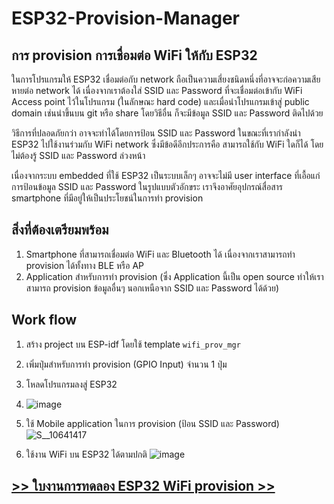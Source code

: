 # ESP32-Provision-Manager
## การ provision การเชื่อมต่อ WiFi ให้กับ ESP32

ในการโปรแกรมให้ ESP32 เชื่อมต่อกับ network ถือเป็นความเสี่ยงชนิดหนึ่งที่อาจจะก่อความเสียหายต่อ network ได้
เนื่องจากเราต้องใส่ SSID และ Password   ที่จะเชื่อมต่อเข้ากับ WiFi Access point ไว้ในโปรแกรม (ในลักษณะ hard code)
และเมื่อนำโปรแกรมเข้าสู่ public domain เช่นนำขึ้นบน git หรือ share โดยวิธีอื่น ก็จะมีข้อมูล SSID และ Password ติดไปด้วย


วิธีการที่ปลอดภัยกว่า อาจจะทำได้โดยการป้อน SSID และ Password ในขณะที่เรากำลังนำ ESP32 ไปใช้งานร่วมกับ WiFi network
ซึ่งมีข้อดีอีกประการคือ สามารถใช้กับ WiFi ใดก็ได้ โดยไม่ต้องรู้ SSID และ Password ล่วงหน้า

เนื่องจากระบบ embedded ที่ใช้ ESP32 เป็นระบบเล็กๆ อาจจะไม่มี user interface  ที่เอื้อแก่การป้อนข้อมูล  SSID และ Password  ในรูปแบบตัวอักขระ
เราจึงอาศัยอุปกรณ์สื่อสาร smartphone ที่มีอยู่ให้เป็นประโยชน์ในการทำ provision

## สิ่งที่ต้องเตรียมพร้อม

1. Smartphone ที่สามารถเชื่อมต่อ WiFi และ Bluetooth ได้ เนื่องจากเราสามารถทำ provision ได้ทั้งทาง BLE หรือ AP
2. Application สำหรับการทำ provision (ซึ่ง Application นี้เป็น open source ทำให้เราสามารถ provision ข้อมูลอื่นๆ นอกเหนือจาก SSID และ Password ได้ด้วย)


## Work flow
1. สร้าง project บน ESP-idf โดยใช้ template `wifi_prov_mgr`
2. เพิ่มปุ่มสำหรับการทำ provision (GPIO Input) จำนวน 1 ปุ่ม
3. โหลดโปรแกรมลงสู่ ESP32
4. ![image](https://github.com/Prangpanwat/ESP32-Provision-Manager/assets/116150897/9fba0cfb-6642-4f63-a1b5-7517a6969773)

5. ใช้ Mobile application ในการ provision (ป้อน SSID และ Password)
   ![S__10641417](https://github.com/Prangpanwat/ESP32-Provision-Manager/assets/116150897/7d0088ae-f4e9-49a0-b02f-0a89bda9ca8d)

6. ใช้งาน WiFi บน ESP32 ได้ตามปกติ
![image](https://github.com/Prangpanwat/ESP32-Provision-Manager/assets/116150897/1d7fadfd-6a7c-4cd4-a9bb-a636991e1d67)

## [>> ใบงานการทดลอง ESP32 WiFi provision >>](1.Create-Project.md)

